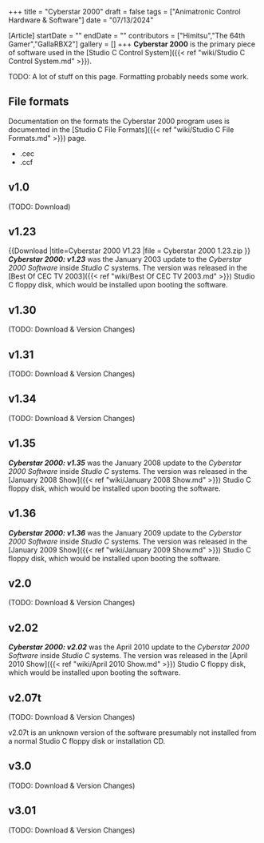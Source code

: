 +++
title = "Cyberstar 2000"
draft = false
tags = ["Animatronic Control Hardware & Software"]
date = "07/13/2024"

[Article]
startDate = ""
endDate = ""
contributors = ["Himitsu","The 64th Gamer","GallaRBX2"]
gallery = []
+++
<b>Cyberstar 2000</b> is the primary piece of software used in the [Studio C Control System]({{< ref "wiki/Studio C Control System.md" >}}).

TODO: A lot of stuff on this page. Formatting probably needs some work.

<h2> File formats </h2>
Documentation on the formats the Cyberstar 2000 program uses is documented in the [Studio C File Formats]({{< ref "wiki/Studio C File Formats.md" >}}) page.

* .cec
* .ccf

<h2> v1.0 </h2>
(TODO: Download)

<h2> v1.23 </h2>
{{Download
|title=Cyberstar 2000 V1.23
|file = Cyberstar 2000 1.23.zip
}}
<b><i>Cyberstar 2000: v1.23</b></i> was the January 2003 update to the <i>Cyberstar 2000 Software</i> inside <i>Studio C</i> systems. The version was released in the [Best Of CEC TV 2003]({{< ref "wiki/Best Of CEC TV 2003.md" >}}) Studio C floppy disk, which would be installed upon booting the software.

<h2> v1.30 </h2>
(TODO: Download & Version Changes)

<h2> v1.31 </h2>
(TODO: Download & Version Changes)

<h2> v1.34 </h2>
(TODO: Download & Version Changes)

<h2> v1.35 </h2>
<b><i>Cyberstar 2000: v1.35</b></i> was the January 2008 update to the <i>Cyberstar 2000 Software</i> inside <i>Studio C</i> systems. The version was released in the [January 2008 Show]({{< ref "wiki/January 2008 Show.md" >}}) Studio C floppy disk, which would be installed upon booting the software.

<h2> v1.36 </h2>
<b><i>Cyberstar 2000: v1.36</b></i> was the January 2009 update to the <i>Cyberstar 2000 Software</i> inside <i>Studio C</i> systems. The version was released in the [January 2009 Show]({{< ref "wiki/January 2009 Show.md" >}}) Studio C floppy disk, which would be installed upon booting the software.

<h2> v2.0 </h2>
(TODO: Download & Version Changes)

<h2> v2.02 </h2>
<b><i>Cyberstar 2000: v2.02</b></i> was the April 2010 update to the <i>Cyberstar 2000 Software</i> inside <i>Studio C</i> systems. The version was released in the [April 2010 Show]({{< ref "wiki/April 2010 Show.md" >}}) Studio C floppy disk, which would be installed upon booting the software.

<h2> v2.07t </h2>
(TODO: Download & Version Changes)

v2.07t is an unknown version of the software presumably not installed from a normal Studio C floppy disk or installation CD.

<h2> v3.0 </h2>
(TODO: Download & Version Changes)

<h2> v3.01 </h2>
(TODO: Download & Version Changes)